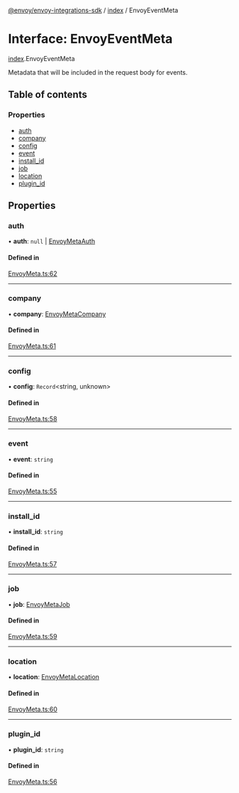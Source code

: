 [@envoy/envoy-integrations-sdk](../README.md) / [index](../modules/index.md) / EnvoyEventMeta

# Interface: EnvoyEventMeta

[index](../modules/index.md).EnvoyEventMeta

Metadata that will be included in the request body for events.

## Table of contents

### Properties

- [auth](index.envoyeventmeta.md#auth)
- [company](index.envoyeventmeta.md#company)
- [config](index.envoyeventmeta.md#config)
- [event](index.envoyeventmeta.md#event)
- [install\_id](index.envoyeventmeta.md#install_id)
- [job](index.envoyeventmeta.md#job)
- [location](index.envoyeventmeta.md#location)
- [plugin\_id](index.envoyeventmeta.md#plugin_id)

## Properties

### auth

• **auth**: ``null`` \| [EnvoyMetaAuth](../modules/index.md#envoymetaauth)

#### Defined in

[EnvoyMeta.ts:62](https://github.com/envoy/envoy-integrations-sdk-nodejs/blob/d8fa581/src/EnvoyMeta.ts#L62)

___

### company

• **company**: [EnvoyMetaCompany](index.envoymetacompany.md)

#### Defined in

[EnvoyMeta.ts:61](https://github.com/envoy/envoy-integrations-sdk-nodejs/blob/d8fa581/src/EnvoyMeta.ts#L61)

___

### config

• **config**: `Record`<string, unknown\>

#### Defined in

[EnvoyMeta.ts:58](https://github.com/envoy/envoy-integrations-sdk-nodejs/blob/d8fa581/src/EnvoyMeta.ts#L58)

___

### event

• **event**: `string`

#### Defined in

[EnvoyMeta.ts:55](https://github.com/envoy/envoy-integrations-sdk-nodejs/blob/d8fa581/src/EnvoyMeta.ts#L55)

___

### install\_id

• **install\_id**: `string`

#### Defined in

[EnvoyMeta.ts:57](https://github.com/envoy/envoy-integrations-sdk-nodejs/blob/d8fa581/src/EnvoyMeta.ts#L57)

___

### job

• **job**: [EnvoyMetaJob](index.envoymetajob.md)

#### Defined in

[EnvoyMeta.ts:59](https://github.com/envoy/envoy-integrations-sdk-nodejs/blob/d8fa581/src/EnvoyMeta.ts#L59)

___

### location

• **location**: [EnvoyMetaLocation](index.envoymetalocation.md)

#### Defined in

[EnvoyMeta.ts:60](https://github.com/envoy/envoy-integrations-sdk-nodejs/blob/d8fa581/src/EnvoyMeta.ts#L60)

___

### plugin\_id

• **plugin\_id**: `string`

#### Defined in

[EnvoyMeta.ts:56](https://github.com/envoy/envoy-integrations-sdk-nodejs/blob/d8fa581/src/EnvoyMeta.ts#L56)
